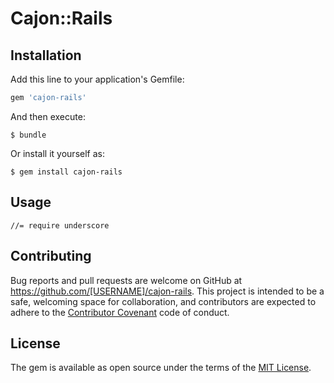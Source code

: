 # Cajon::Rails

## Installation

Add this line to your application's Gemfile:

```ruby
gem 'cajon-rails'
```

And then execute:

    $ bundle

Or install it yourself as:

    $ gem install cajon-rails

## Usage

    //= require underscore

## Contributing

Bug reports and pull requests are welcome on GitHub at https://github.com/[USERNAME]/cajon-rails. This project is intended to be a safe, welcoming space for collaboration, and contributors are expected to adhere to the [Contributor Covenant](contributor-covenant.org) code of conduct.


## License

The gem is available as open source under the terms of the [MIT License](http://opensource.org/licenses/MIT).

